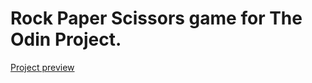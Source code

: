 # Rock Paper Scissors game for The Odin Project.
[Project preview](https://andrew-sid.github.io/odin-rock-paper-scissors/)